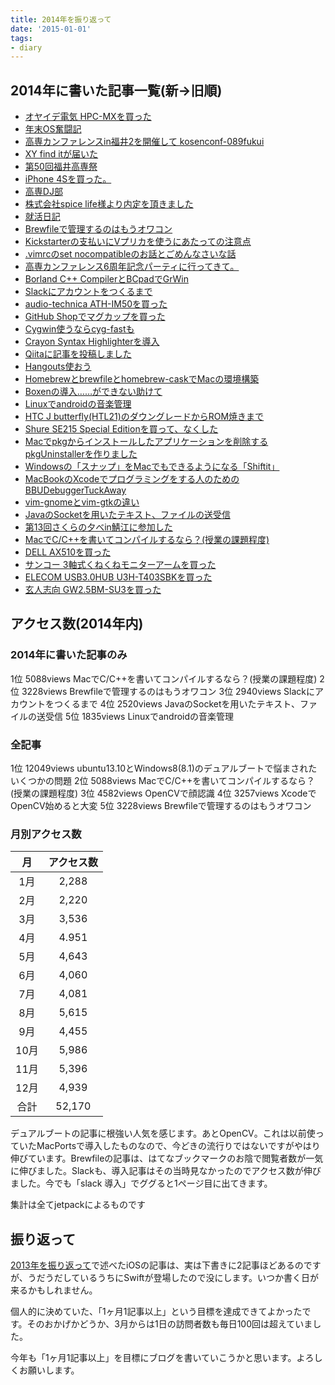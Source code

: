 ```yaml
---
title: 2014年を振り返って
date: '2015-01-01'
tags:
- diary
---
```


## 2014年に書いた記事一覧(新→旧順)

- [オヤイデ電気 HPC-MXを買った](2014/struggled-to-installing-os-in-end-of-year/)
- [年末OS奮闘記](2014/oyaide-mmcx-hpc-mx/)
- [高専カンファレンスin福井2を開催して kosenconf-089fukui](2014/kosenconf-089fukui/)
- [XY find itが届いた](2014/xy-find-it/)
- [第50回福井高専祭](2014/the-50th-fukui-nct-festival/)
- [iPhone 4Sを買った。](2014/i-bought-iphone-4s/)
- [高専DJ部](2014/kosendj-bu-2/)
- [株式会社spice life様より内定を頂きました](2014/spice-life-gave-an-informal-decision-to-me/)
- [就活日記](2014/job-hunting-diary/)
- [Brewfileで管理するのはもうオワコン](2014/brewfile-is-outdated/)
- [Kickstarterの支払いにVプリカを使うにあたっての注意点](2014/pledge-kickstarter-project-by-vpc/)
- [.vimrcのset nocompatibleのお話とごめんなさいな話](2014/set-nocompatible-in-vimrc/)
- [高専カンファレンス6周年記念パーティに行ってきて。](2014/kosenconf-086kc6party/)
- [Borland C++ CompilerとBCpadでGrWin](2014/borland-cpp-compiler-bcpad-grwin/)
- [Slackにアカウントをつくるまで](2014/how-to-create-slack-account/)
- [audio-technica ATH-IM50を買った](2014/audio-technica-ath-im50/)
- [GitHub Shopでマグカップを買った](2014/github-mug/)
- [Cygwin使うならcyg-fastも](2014/cyg-fast-is-faster-than-apt-cyg/)
- [Crayon Syntax Highlighterを導入](2014/crayon-syntax-highlighter/)
- [Qiitaに記事を投稿しました](2014/posted-to-qiita/)
- [Hangouts使おう](2014/lets-use-hangouts/)
- [Homebrewとbrewfileとhomebrew-caskでMacの環境構築](2014/homebrew-and-brewfile-and-homebrew-cask/)
- [Boxenの導入……ができない助けて](2014/how-to-use-boxen-and-help-me/)
- [Linuxでandroidの音楽管理](2014/manage-android-device-music-by-linux/)
- [HTC J butterfly(HTL21)のダウングレードからROM焼きまで](2014/hot-to-downgrade-htc-j-butterfly/)
- [Shure SE215 Special Editionを買って、なくした](2014/shure-se215-special-edition/)
- [Macでpkgからインストールしたアプリケーションを削除するpkgUninstallerを作りました](2014/hot-to-use-pkguninstaller/)
- [Windowsの「スナップ」をMacでもできるようになる「Shiftit」](2014/shiftit-like-a-snap-in-windows/)
- [MacBookのXcodeでプログラミングをする人のためのBBUDebuggerTuckAway](2014/bbudebuggertuckaway-for-programers-using-xcode-on-macbook/)
- [vim-gnomeとvim-gtkの違い](2014/difference-of-vim-gnome-and-vim-gtk/)
- [JavaのSocketを用いたテキスト、ファイルの送受信](2014/send-and-receive-program-using-java-socket/)
- [第13回さくらの夕べin鯖江に参加した](2014/evening-of-sakura-in-13th-held-in-sabae/)
- [MacでC/C++を書いてコンパイルするなら？(授業の課題程度)](2014/howto-compile-language-c-on-mac/)
- [DELL AX510を買った](2014/reviews-of-ax510/)
- [サンコー 3軸式くねくねモニターアームを買った](2014/reviews-of-marmgus191b/)
- [ELECOM USB3.0HUB U3H-T403SBKを買った](2014/reviews-of-u3h-t403sbk/)
- [玄人志向 GW2.5BM-SU3を買った](2014/reviews-of-gw2-5bm-su3/)


## アクセス数(2014年内)

### 2014年に書いた記事のみ


1位 5088views MacでC/C++を書いてコンパイルするなら？(授業の課題程度)
2位 3228views Brewfileで管理するのはもうオワコン
3位 2940views Slackにアカウントをつくるまで
4位 2520views JavaのSocketを用いたテキスト、ファイルの送受信
5位 1835views Linuxでandroidの音楽管理


### 全記事


1位 12049views ubuntu13.10とWindows8(8.1)のデュアルブートで悩まされたいくつかの問題
2位 5088views MacでC/C++を書いてコンパイルするなら？(授業の課題程度)
3位 4582views OpenCVで顔認識
4位 3257views XcodeでOpenCV始めると大変
5位 3228views Brewfileで管理するのはもうオワコン


### 月別アクセス数

| 月 | アクセス数 |
|:---:|:---:|
| 1月 | 2,288 |
| 2月 | 2,220 |
| 3月 | 3,536 |
| 4月 | 4.951 |
| 5月 | 4,643 |
| 6月 | 4,060 |
| 7月 | 4,081 |
| 8月 | 5,615 |
| 9月 | 4,455 |
| 10月 | 5,986 |
| 11月 | 5,396 |
| 12月 | 4,939 |
| 合計 | 52,170 |

デュアルブートの記事に根強い人気を感じます。あとOpenCV。これは以前使っていたMacPortsで導入したものなので、今どきの流行りではないですがやはり伸びています。Brewfileの記事は、はてなブックマークのお陰で閲覧者数が一気に伸びました。Slackも、導入記事はその当時見なかったのでアクセス数が伸びました。今でも「slack 導入」でググると1ページ目に出てきます。

集計は全てjetpackによるものです


## 振り返って


[2013年を振り返って](2013/looking-back-on-2013/)で述べたiOSの記事は、実は下書きに2記事ほどあるのですが、うだうだしているうちにSwiftが登場したので没にします。いつか書く日が来るかもしれません。


個人的に決めていた、「1ヶ月1記事以上」という目標を達成できてよかったです。そのおかげかどうか、3月からは1日の訪問者数も毎日100回は超えていました。


今年も「1ヶ月1記事以上」を目標にブログを書いていこうかと思います。よろしくお願いします。
